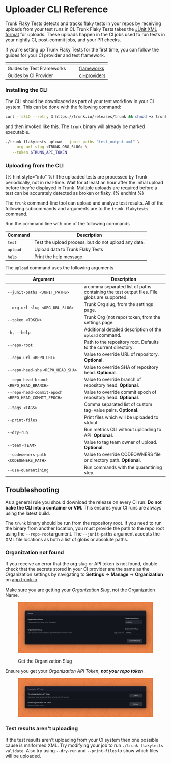# Uploader CLI Reference

Trunk Flaky Tests detects and tracks flaky tests in your repos by receiving uploads from your test runs in CI. Trunk Flaky Tests takes the [JUnit XML format](https://github.com/testmoapp/junitxml) for uploads. These uploads happen in the CI jobs used to run tests in your nightly CI, post-commit jobs, and your PR checks.

If you're setting up Trunk Flaky Tests for the first time, you can follow the guides for your CI provider and test framework.

<table data-card-size="large" data-view="cards"><thead><tr><th></th><th data-hidden></th><th data-hidden></th><th data-hidden data-card-target data-type="content-ref"></th></tr></thead><tbody><tr><td>Guides by Test Frameworks</td><td></td><td></td><td><a href="frameworks/">frameworks</a></td></tr><tr><td>Guides by CI Provider</td><td></td><td></td><td><a href="ci-providers/">ci-providers</a></td></tr></tbody></table>

### Installing the CLI

The CLI should be downloaded as part of your test workflow in your CI system. This can be done with the following command:

```bash
curl -fsSLO --retry 3 https://trunk.io/releases/trunk && chmod +x trunk
```

and then invoked like this. The `trunk` binary will already be marked executable.

```bash
./trunk flakytests upload --junit-paths "test_output.xml" \
   --org-url-slug <TRUNK_ORG_SLUG> \
   --token $TRUNK_API_TOKEN
```

### Uploading from the CLI

{% hint style="info" %}
The uploaded tests are processed by Trunk periodically, not in real-time. Wait for at least an hour after the initial upload before they’re displayed in Trunk. Multiple uploads are required before a test can be accurately detected as broken or flaky.
{% endhint %}

The `trunk` command-line tool can upload and analyze test results. All of the following subcommands and arguments are to the `trunk flakytests` command.

Run the command line with one of the following commands

| Command  | Description                                          |
| -------- | ---------------------------------------------------- |
| `test`   | Test the upload process, but do not upload any data. |
| `upload` | Upload data to Trunk Flaky Tests                     |
| `help`   | Print the help message                               |

The `upload` command uses the following arguments

| Argument                                            | Description                                                                                 |
| --------------------------------------------------- | ------------------------------------------------------------------------------------------- |
| `--junit-paths <JUNIT_PATHS>`                       | a comma separated list of paths containing the test output files. File globs are supported. |
| `--org-url-slug <ORG_URL_SLUG>`                     | Trunk Org slug, from the settings page.                                                     |
| `--token <TOKEN>`                                   | Trunk Org (not repo) token, from the settings page.                                         |
| `-h, --help`                                        | Additional detailed description of the `upload` command.                                    |
| `--repo-root`                                       | Path to the repository root. Defaults to the current directory.                             |
| `--repo-url <REPO_URL>`                             | Value to override URL of repository. **Optional**.                                          |
| `--repo-head-sha` `<REPO_HEAD_SHA>`                 | Value to override SHA of repository head. **Optional**.                                     |
| `--repo-head-branch <REPO_HEAD_BRANCH>`             | Value to override branch of repository head. **Optional**.                                  |
| `--repo-head-commit-epoch <REPO_HEAD_COMMIT_EPOCH>` | Value to override commit epoch of repository head. **Optional**.                            |
| `--tags <TAGS>`                                     | Comma separated list of custom tag=value pairs. **Optional**.                               |
| `--print-files`                                     | Print files which will be uploaded to stdout.                                               |
| `--dry-run`                                         | Run metrics CLI without uploading to API. **Optional**.                                     |
| `--team` `<TEAM>`                                   | Value to tag team owner of upload. **Optional**.                                            |
| `--codeowners-path <CODEOWNERS_PATH>`               | Value to override CODEOWNERS file or directory path. **Optional**.                          |
| `--use-quarantining`                                | Run commands with the quarantining step.                                                    |

## Troubleshooting

As a general rule you should download the release on every CI run. **Do not bake the CLI into a container or VM.** This ensures your CI runs are always using the latest build.

The `trunk` binary should be run from the repository root. If you need to run the binary from another location, you must provide the path to the repo root using the `--repo-root`argument. The `--junit-paths` argument accepts the XML file locations as both a list of globs or absolute paths.

### Organization not found

If you receive an error that the org slug or API token is not found, double check that the secrets stored in your CI provider are the same as the Organization settings by navigating to **Settings** -> **Manage** -> **Organization** on [app.trunk.io](http://app.trunk.io).

Make sure you are getting your _Organization Slug_, not the Organization Name.

<figure><img src="../.gitbook/assets/Organization Slug.png" alt=""><figcaption><p>Get the Organization Slug</p></figcaption></figure>

Ensure you get your _Organization API Token_, _**not your repo token**_.

<figure><img src="../.gitbook/assets/Organization API Token.png" alt=""><figcaption></figcaption></figure>

### Test results aren't uploading

If the test results aren't uploading from your CI system then one possible cause is malformed XML. Try modifying your job to run `./trunk flakytests validate`. Also try using `--dry-run` and `--print-files` to show which files will be uploaded.
